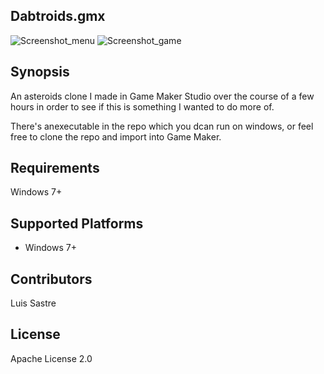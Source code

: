 ## Dabtroids.gmx

![Screenshot_menu](http://i.imgur.com/mvGsEO3.png)
![Screenshot_game](http://i.imgur.com/V7NCe7M.png)

## Synopsis

An asteroids clone I made in Game Maker Studio over the course of a few hours in order to see if this is something I wanted to do more of.

There's anexecutable in the repo which you dcan run on windows, or feel free to clone the repo and import into Game Maker.

## Requirements

Windows 7+

## Supported Platforms

* Windows 7+

## Contributors

Luis Sastre

## License

Apache License 2.0
